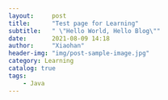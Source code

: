```yaml
---
layout:     post
title:      "Test page for Learning"
subtitle:   " \"Hello World, Hello Blog\""
date:       2021-08-09 14:18
author:     "Xiaohan"
header-img: "img/post-sample-image.jpg"
category: Learning
catalog: true
tags:
    - Java
---
```


